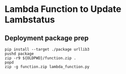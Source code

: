 # Lambda Function to Update Lambstatus


## Deployment package prep

```
pip install --target ./package urllib3
pushd package
zip -r9 ${OLDPWD}/function.zip .
popd
zip -g function.zip lambda_function.py
```
